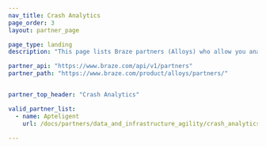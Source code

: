 ```yaml
---
nav_title: Crash Analytics
page_order: 3
layout: partner_page

page_type: landing
description: "This page lists Braze partners (Alloys) who allow you analyze crash data from your application."

partner_api: "https://www.braze.com/api/v1/partners"
partner_path: "https://www.braze.com/product/alloys/partners/"


partner_top_header: "Crash Analytics"

valid_partner_list:
  - name: Apteligent
    url: /docs/partners/data_and_infrastructure_agility/crash_analytics/apteligent/

---
```

